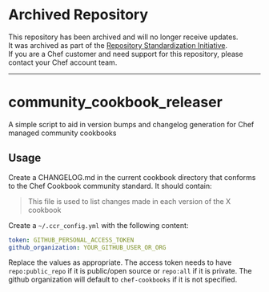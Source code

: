 # Archived Repository

This repository has been archived and will no longer receive updates.  
It was archived as part of the [Repository Standardization Initiative](https://github.com/chef-boneyard/oss-repo-standardization-2025).  
If you are a Chef customer and need support for this repository, please contact your Chef account team.  

---

# community_cookbook_releaser
A simple script to aid in version bumps and changelog generation for Chef managed community cookbooks

## Usage

Create a CHANGELOG.md in the current cookbook directory that conforms to the Chef Cookbook community standard. It should contain:

> This file is used to list changes made in each version of the X cookbook

Create a `~/.ccr_config.yml` with the following content:

```yaml
token: GITHUB_PERSONAL_ACCESS_TOKEN
github_organization: YOUR_GITHUB_USER_OR_ORG
```

Replace the values as appropriate. The access token needs to have `repo:public_repo` if it is public/open source or `repo:all` if it is private. The github organization will default to `chef-cookbooks` if it is not specified.
